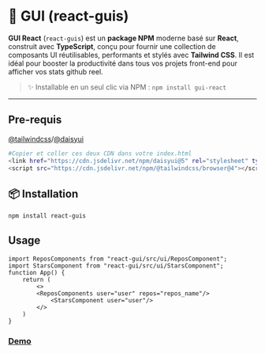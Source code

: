 # 🔌 GUI (react-guis)

**GUI React** (`react-guis`) est un **package NPM** moderne basé sur **React**, construit avec **TypeScript**, conçu pour fournir une collection de composants UI réutilisables, performants et stylés avec **Tailwind CSS**. Il est idéal pour booster la productivité dans tous vos projets front-end pour afficher vos stats github reel.

> ✨ Installable en un seul clic via NPM : `npm install gui-react`

---
## Pre-requis
[@tailwindcss](https://tailwindcss.com/)/[@daisyui](https://daisyui.com/)
```bash
#Copier et coller ces deux CDN dans votre index.html
<link href="https://cdn.jsdelivr.net/npm/daisyui@5" rel="stylesheet" type="text/css" />
<script src="https://cdn.jsdelivr.net/npm/@tailwindcss/browser@4"></script>

```
## 📦 Installation

```bash
npm install react-guis
```
## Usage

```tsx
import ReposComponents from "react-gui/src/ui/ReposComponent";
import StarsComponent from "react-gui/src/ui/StarsComponent";
function App() {
    return (
        <>
        <ReposComponents user="user" repos="repos_name"/>
            <StarsComponent user="user"/>
        </>
    )
}
```
### [Demo](https://gui-smoky.vercel.app/)

